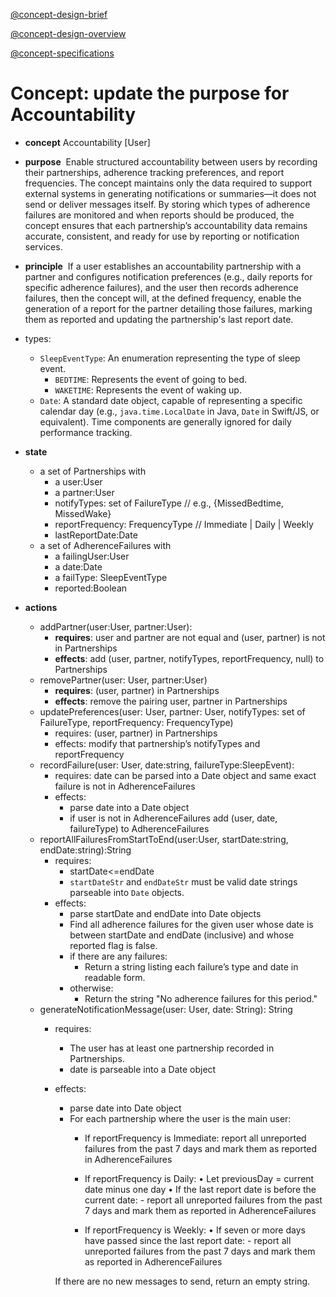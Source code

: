 [@concept-design-brief](../../background/concept-design-brief.md)

[@concept-design-overview](../../background/concept-design-overview.md)

[@concept-specifications](../../background/concept-specifications.md)

# Concept: update the purpose for Accountability

- **concept** Accountability [User]
- **purpose**     Enable structured accountability between users by recording their partnerships, adherence tracking preferences, and report frequencies. The concept maintains only the data required to support external systems in generating notifications or summaries—it does not send or deliver messages itself. By storing which types of adherence failures are monitored and when reports should be produced, the concept ensures that each partnership’s accountability data remains accurate, consistent, and ready for use by reporting or notification services.
- **principle**     If a user establishes an accountability partnership with a partner and configures notification preferences (e.g., daily reports for specific adherence failures), and the user then records adherence failures, then the concept will, at the defined frequency, enable the generation of a report for the partner detailing those failures, marking them as reported and updating the partnership's last report date.
- types:
	- `SleepEventType`: An enumeration representing the type of sleep event.
		- `BEDTIME`: Represents the event of going to bed.
		- `WAKETIME`: Represents the event of waking up.
	- `Date`: A standard date object, capable of representing a specific calendar day (e.g., `java.time.LocalDate` in Java, `Date` in Swift/JS, or equivalent). Time components are generally ignored for daily performance tracking.
- **state**
    - a set of Partnerships with
        - a user:User
        - a partner:User
        - notifyTypes: set of FailureType // e.g., {MissedBedtime, MissedWake}
        - reportFrequency: FrequencyType // Immediate | Daily | Weekly
        - lastReportDate:Date
    - a set of AdherenceFailures with
	    - a failingUser:User
	    - a date:Date
	    - a failType: SleepEventType 
	    - reported:Boolean

- **actions**
    - addPartner(user:User, partner:User):
        - **requires**: user and partner are not equal and (user, partner) is not in Partnerships
        - **effects**: add (user, partner, notifyTypes, reportFrequency, null) to Partnerships
    - removePartner(user: User, partner:User)
        - **requires**: (user, partner) in Partnerships
        - **effects**: remove the pairing user, partner in Partnerships
    - updatePreferences(user: User, partner: User, notifyTypes: set of FailureType, reportFrequency: FrequencyType)
	    - requires: (user, partner) in Partnerships
	    - effects: modify that partnership’s notifyTypes and reportFrequency
    - recordFailure(user: User, date:string, failureType:SleepEvent):
	    - requires: date can be parsed into a Date object and same exact failure is not in AdherenceFailures 
	    - effects: 
		    - parse date into a Date object
		    - if user is not in AdherenceFailures add (user, date, failureType) to AdherenceFailures
	- reportAllFailuresFromStartToEnd(user:User, startDate:string, endDate:string):String
		- requires:
			- startDate<=endDate
			- `startDateStr` and `endDateStr` must be valid date strings parseable into `Date` objects.
		- effects:
			- parse startDate and endDate into Date objects
			- Find all adherence failures for the given user whose date is between startDate and endDate (inclusive) and whose reported flag is false.
			- if there are any failures:
				- Return a string listing each failure’s type and date in readable form.
			- otherwise:
				- Return the string "No adherence failures for this period."
	- generateNotificationMessage(user: User, date: String): String
		- requires: 
			- The user has at least one partnership recorded in Partnerships. 
			- date is parseable into a Date object
		- effects:
			- parse date into Date object
			- For each partnership where the user is the main user:
	            - If reportFrequency is Immediate:
	                report all unreported failures from the past 7 days and mark them as reported in AdherenceFailures

	            - If reportFrequency is Daily:
	                • Let previousDay = current date minus one day
	                • If the last report date is before the current date:
					    - report all unreported failures from the past 7 days and mark them as reported in AdherenceFailures
	            - If reportFrequency is Weekly:
	                • If seven or more days have passed since the last report date:
	                    - report all unreported failures from the past 7 days and mark them as reported in AdherenceFailures
	
	        If there are no new messages to send, return an empty string.

